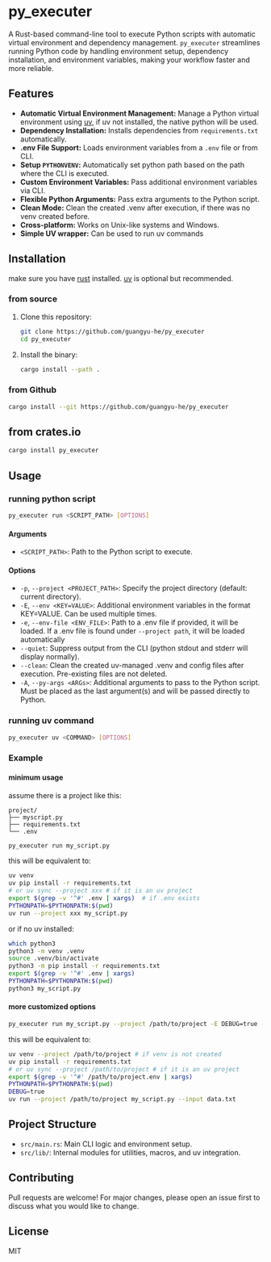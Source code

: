 # py_executer

A Rust-based command-line tool to execute Python scripts with automatic virtual environment and dependency management.
`py_executer` streamlines running Python code by handling environment setup, dependency installation, and environment
variables, making your workflow faster and more reliable.

## Features

- **Automatic Virtual Environment Management:** Manage a Python virtual environment
  using [uv](https://github.com/astral-sh/uv), if uv not installed, the native python will be used.
- **Dependency Installation:** Installs dependencies from `requirements.txt` automatically.
- **.env File Support:** Loads environment variables from a `.env` file or from CLI.
- **Setup `PYTHONVENV`:** Automatically set python path based on the path where the CLI is executed.
- **Custom Environment Variables:** Pass additional environment variables via CLI.
- **Flexible Python Arguments:** Pass extra arguments to the Python script.
- **Clean Mode:** Clean the created .venv after execution, if there was no venv created before.
- **Cross-platform:** Works on Unix-like systems and Windows.
- **Simple UV wrapper:** Can be used to run uv commands

## Installation

make sure you have [rust](https://www.rust-lang.org) installed. [uv](https://github.com/astral-sh/uv) is optional but
recommended.

### from source

1. Clone this repository:
   ```sh
   git clone https://github.com/guangyu-he/py_executer
   cd py_executer
   ```
2. Install the binary:
    ```sh
    cargo install --path .
    ```

### from Github

```sh
cargo install --git https://github.com/guangyu-he/py_executer
```

## from crates.io

```sh
cargo install py_executer
```

## Usage

### running python script

```sh
py_executer run <SCRIPT_PATH> [OPTIONS]
```

#### Arguments

- `<SCRIPT_PATH>`: Path to the Python script to execute.

#### Options

- `-p`, `--project <PROJECT_PATH>`: Specify the project directory (default: current directory).
- `-E`, `--env <KEY=VALUE>`: Additional environment variables in the format KEY=VALUE. Can be used multiple times.
- `-e`, `--env-file <ENV_FILE>`: Path to a .env file if provided, it will be loaded. If a .env file is found under
  `--project path`, it will be loaded automatically
- `--quiet`: Suppress output from the CLI (python stdout and stderr will display normally).
- `--clean`: Clean the created uv-managed .venv and config files after execution. Pre-existing files are not deleted.
- `-A`, `--py-args <ARGs>`: Additional arguments to pass to the Python script. Must be placed as the last argument(s)
  and will be passed directly to Python.

### running uv command

```sh
py_executer uv <COMMAND> [OPTIONS]
```

### Example

#### minimum usage

assume there is a project like this:

```
project/
├── myscript.py
├── requirements.txt
└── .env
```

```sh
py_executer run my_script.py
```

this will be equivalent to:

```sh
uv venv
uv pip install -r requirements.txt
# or uv sync --project xxx # if it is an uv project
export $(grep -v '^#' .env | xargs)  # if .env exists
PYTHONPATH=$PYTHONPATH:$(pwd)
uv run --project xxx my_script.py
```

or if no uv installed:

```sh
which python3
python3 -m venv .venv
source .venv/bin/activate
python3 -m pip install -r requirements.txt
export $(grep -v '^#' .env | xargs)
PYTHONPATH=$PYTHONPATH:$(pwd)
python3 my_script.py
```

#### more customized options

```sh
py_executer run my_script.py --project /path/to/project -E DEBUG=true -A --input data.txt
```

this will be equivalent to:

```sh
uv venv --project /path/to/project # if venv is not created
uv pip install -r requirements.txt
# or uv sync --project /path/to/project # if it is an uv project
export $(grep -v '^#' /path/to/project.env | xargs)
PYTHONPATH=$PYTHONPATH:$(pwd)
DEBUG=true
uv run --project /path/to/project my_script.py --input data.txt
```

## Project Structure

- `src/main.rs`: Main CLI logic and environment setup.
- `src/lib/`: Internal modules for utilities, macros, and uv integration.

## Contributing

Pull requests are welcome! For major changes, please open an issue first to discuss what you would like to change.

## License

MIT